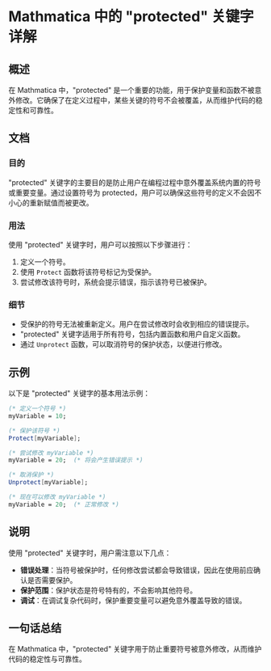 <!--
Meta Description: # Mathmatica 中的 "protected" 关键字详解 ## 概述 在 Mathmatica 中，"protected" 是一个重要的功能，用于保护变量和函数不被意外修改。它确保了在定义过程中，某些关键的符号不会被覆盖，从而维护代码的稳定性和可靠性。 ## 文档 ### 目的 "prot...
Meta Keywords: protected, myvariable, mathmatica, 关键字时, 定义一个符号
-->

# Mathmatica 中的 "protected" 关键字详解

## 概述
在 Mathmatica 中，"protected" 是一个重要的功能，用于保护变量和函数不被意外修改。它确保了在定义过程中，某些关键的符号不会被覆盖，从而维护代码的稳定性和可靠性。

## 文档
### 目的
"protected" 关键字的主要目的是防止用户在编程过程中意外覆盖系统内置的符号或重要变量。通过设置符号为 protected，用户可以确保这些符号的定义不会因不小心的重新赋值而被更改。

### 用法
使用 "protected" 关键字时，用户可以按照以下步骤进行：

1. 定义一个符号。
2. 使用 `Protect` 函数将该符号标记为受保护。
3. 尝试修改该符号时，系统会提示错误，指示该符号已被保护。

### 细节
- 受保护的符号无法被重新定义。用户在尝试修改时会收到相应的错误提示。
- "protected" 关键字适用于所有符号，包括内置函数和用户自定义函数。
- 通过 `Unprotect` 函数，可以取消符号的保护状态，以便进行修改。

## 示例
以下是 "protected" 关键字的基本用法示例：

```mathematica
(* 定义一个符号 *)
myVariable = 10;

(* 保护该符号 *)
Protect[myVariable];

(* 尝试修改 myVariable *)
myVariable = 20;  (* 将会产生错误提示 *)

(* 取消保护 *)
Unprotect[myVariable];

(* 现在可以修改 myVariable *)
myVariable = 20;  (* 正常修改 *)
```

## 说明
使用 "protected" 关键字时，用户需注意以下几点：

- **错误处理**：当符号被保护时，任何修改尝试都会导致错误，因此在使用前应确认是否需要保护。
- **保护范围**：保护状态是符号特有的，不会影响其他符号。
- **调试**：在调试复杂代码时，保护重要变量可以避免意外覆盖导致的错误。

## 一句话总结
在 Mathmatica 中，"protected" 关键字用于防止重要符号被意外修改，从而维护代码的稳定性与可靠性。